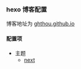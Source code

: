 ### hexo 博客配置

博客地址为 [ghthou.github.io](https://ghthou.github.io/)

#### 配置项
- 主题
    - [next](https://github.com/iissnan/hexo-theme-next)